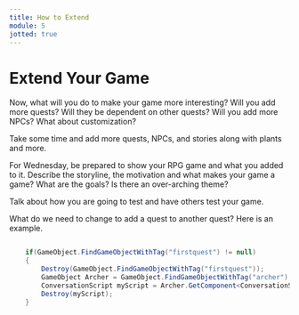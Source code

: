```yaml
---
title: How to Extend
module: 5
jotted: true
---
```



# Extend Your Game

Now, what will you do to make your game more interesting?  Will you add more quests? Will they be dependent on other quests?  Will you add more NPCs?  What about customization?  

Take some time and add more quests, NPCs, and stories along with plants and more.

For Wednesday, be prepared to show your RPG game and what you added to it. Describe the storyline, the motivation and what makes your game a game?  What are the goals?  Is there an over-arching theme?  

Talk about how you are going to test and have others test your game.  

What do we need to change to add a quest to another quest? Here is an example.

```csharp

    if(GameObject.FindGameObjectWithTag("firstquest") != null)
    {
        Destroy(GameObject.FindGameObjectWithTag("firstquest"));
        GameObject Archer = GameObject.FindGameObjectWithTag("archer");
        ConversationScript myScript = Archer.GetComponent<ConversationScript>();
        Destroy(myScript);
    }

```